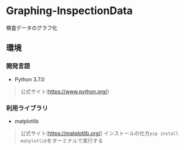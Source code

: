 # Graphing-InspectionData
検査データのグラフ化
## 環境
### 開発言語
- Python 3.7.0
> 公式サイト(https://www.python.org/)
### 利用ライブラリ
- matplotlib
>公式サイト(https://matplotlib.org/)
>インストールの仕方`pip install matplotlib`をターミナルで実行する